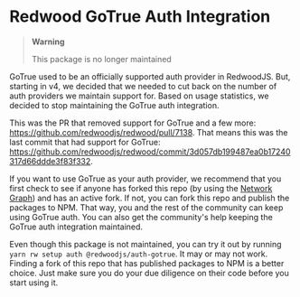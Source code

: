 Redwood GoTrue Auth Integration
===============================

> **Warning**
>
> This package is no longer maintained

GoTrue used to be an officially supported auth provider in RedwoodJS. But, starting in v4, we decided that we needed to cut back on the number of auth providers we maintain support for. Based on usage statistics, we decided to stop maintaining the GoTrue auth integration.

This was the PR that removed support for GoTrue and a few more: https://github.com/redwoodjs/redwood/pull/7138. That means this was the last commit that had support for GoTrue: https://github.com/redwoodjs/redwood/commit/3d057db199487ea0b17240317d66ddde3f83f332.

If you want to use GoTrue as your auth provider, we recommend that you first check to see if anyone has forked this repo (by using the [Network Graph](https://github.com/redwoodjs/auth-gotrue/network)) and has an active fork. If not, you can fork this repo and publish the packages to NPM. That way, you and the rest of the community can keep using GoTrue auth. You can also get the community's help keeping the GoTrue auth integration maintained.

Even though this package is not maintained, you can try it out by running `yarn rw setup auth @redwoodjs/auth-gotrue`. It may or may not work. Finding a fork of this repo that has published packages to NPM is a better choice. Just make sure you do your due diligence on their code before you start using it.
